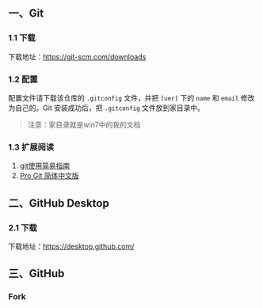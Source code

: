 ## 一、Git

### 1.1 下载

下载地址：https://git-scm.com/downloads

### 1.2 配置

配置文件请下载该仓库的 `.gitconfig` 文件，并把 `[uer]` 下的 `name` 和 `email` 修改为自己的。Git 安装成功后，把 `.gitconfig` 文件放到家目录中。

> 注意：家目录就是win7中的我的文档

### 1.3 扩展阅读

1. [git使用简易指南](http://www.bootcss.com/p/git-guide/)
2. [Pro Git 简体中文版](http://iissnan.com/progit/)

## 二、GitHub Desktop

### 2.1 下载

下载地址：https://desktop.github.com/

## 三、GitHub

### Fork
